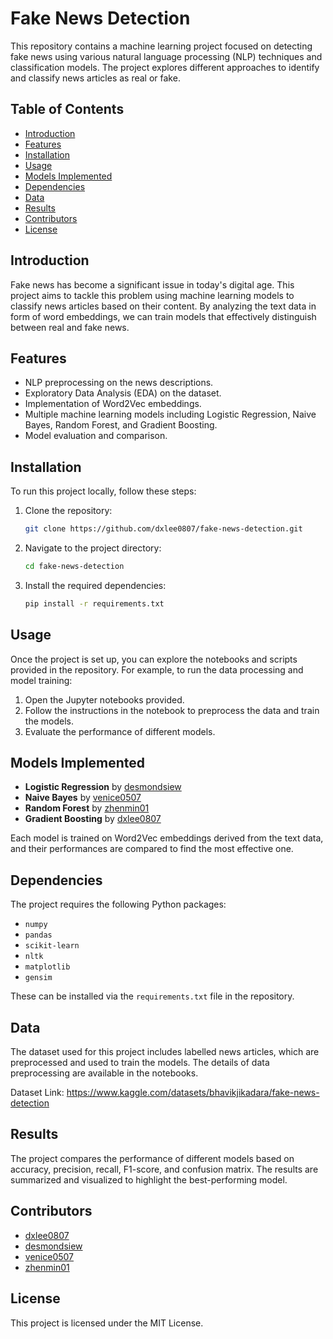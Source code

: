 # Fake News Detection

This repository contains a machine learning project focused on detecting fake news using various natural language processing (NLP) techniques and classification models. The project explores different approaches to identify and classify news articles as real or fake.

## Table of Contents
- [Introduction](#introduction)
- [Features](#features)
- [Installation](#installation)
- [Usage](#usage)
- [Models Implemented](#models-implemented)
- [Dependencies](#dependencies)
- [Data](#data)
- [Results](#results)
- [Contributors](#contributors)
- [License](#license)

## Introduction

Fake news has become a significant issue in today's digital age. This project aims to tackle this problem using machine learning models to classify news articles based on their content. By analyzing the text data in form of word embeddings, we can train models that effectively distinguish between real and fake news.

## Features

- NLP preprocessing on the news descriptions.
- Exploratory Data Analysis (EDA) on the dataset.
- Implementation of Word2Vec embeddings.
- Multiple machine learning models including Logistic Regression, Naive Bayes, Random Forest, and Gradient Boosting.
- Model evaluation and comparison.

## Installation

To run this project locally, follow these steps:

1. Clone the repository:
    ```bash
    git clone https://github.com/dxlee0807/fake-news-detection.git
    ```
2. Navigate to the project directory:
    ```bash
    cd fake-news-detection
    ```
3. Install the required dependencies:
    ```bash
    pip install -r requirements.txt
    ```

## Usage

Once the project is set up, you can explore the notebooks and scripts provided in the repository. For example, to run the data processing and model training:

1. Open the Jupyter notebooks provided.
2. Follow the instructions in the notebook to preprocess the data and train the models.
3. Evaluate the performance of different models.

## Models Implemented

- **Logistic Regression** by [desmondsiew](https://github.com/desmondsiew)
- **Naive Bayes** by [venice0507](https://github.com/venice0507)
- **Random Forest** by [zhenmin01](https://github.com/zhenmin01)
- **Gradient Boosting** by [dxlee0807](https://github.com/dxlee0807)

Each model is trained on Word2Vec embeddings derived from the text data, and their performances are compared to find the most effective one.

## Dependencies

The project requires the following Python packages:
- `numpy`
- `pandas`
- `scikit-learn`
- `nltk`
- `matplotlib`
- `gensim`

These can be installed via the `requirements.txt` file in the repository.

## Data

The dataset used for this project includes labelled news articles, which are preprocessed and used to train the models. The details of data preprocessing are available in the notebooks.

Dataset Link: https://www.kaggle.com/datasets/bhavikjikadara/fake-news-detection

## Results

The project compares the performance of different models based on accuracy, precision, recall, F1-score, and confusion matrix. The results are summarized and visualized to highlight the best-performing model.

## Contributors

- [dxlee0807](https://github.com/dxlee0807)
- [desmondsiew](https://github.com/desmondsiew)
- [venice0507](https://github.com/venice0507)
- [zhenmin01](https://github.com/zhenmin01)

## License

This project is licensed under the MIT License.
